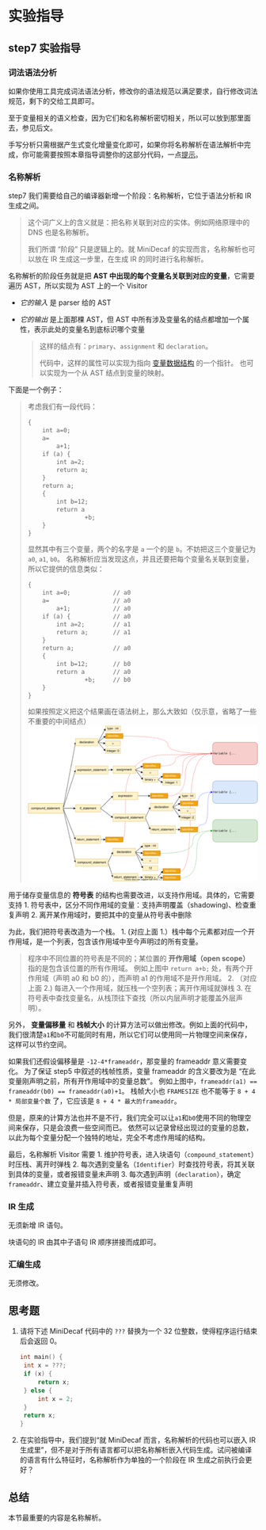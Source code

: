 # 实验指导

## step7 实验指导

### 词法语法分析

如果你使用工具完成词法语法分析，修改你的语法规范以满足要求，自行修改词法规范，剩下的交给工具即可。

至于变量相关的语义检查，因为它们和名称解析密切相关，所以可以放到那里面去，参见后文。

手写分析只需根据产生式变化增量变化即可，如果你将名称解析在语法解析中完成，你可能需要按照本章指导调整你的这部分代码，一点[提示](qi-ta/manual-parser.md)。

### 名称解析

step7 我们需要给自己的编译器新增一个阶段：名称解析，它位于语法分析和 IR 生成之间。

> 这个词广义上的含义就是：把名称关联到对应的实体。例如网络原理中的 DNS 也是名称解析。
>
> 我们所谓 “阶段” 只是逻辑上的。就 MiniDecaf 的实现而言，名称解析也可以放在 IR 生成这一步里，在生成 IR 的同时进行名称解析。

名称解析的阶段任务就是把 **AST 中出现的每个变量名关联到对应的变量**，它需要遍历 AST，所以实现为 AST 上的一个 Visitor

* _它的输入_ 是 parser 给的 AST
* _它的输出_ 是上面那棵 AST，但 AST 中所有涉及变量名的结点都增加一个属性，表示此处的变量名到底标识哪个变量

  > 这样的结点有：`primary`、`assignment` 和 `declaration`。
  >
  > 代码中，这样的属性可以实现为指向 [变量数据结构](https://github.com/decaf-lang/minidecaf-tutorial/tree/a7c58f32237af2beccdc324dbac7fdeb6ed52447/docs/lab5/stackframe.md#变量声明) 的一个指针。 也可以实现为一个从 AST 结点到变量的映射。

下面是一个例子：

> 考虑我们有一段代码：
>
> ```text
> {
>     int a=0;
>     a=
>         a+1;
>     if (a) {
>         int a=2;
>         return a;
>     }
>     return a;
>     {
>         int b=12;
>         return a
>                 +b;
>     }
> }
> ```
>
> 显然其中有三个变量，两个的名字是 `a` 一个的是 `b`。不妨把这三个变量记为 `a0`, `a1`, `b0`。 名称解析应当发现这点，并且还要把每个变量名关联到变量，所以它提供的信息类似：
>
> ```text
> {
>     int a=0;            // a0
>     a=                  // a0
>         a+1;            // a0
>     if (a) {            // a0
>         int a=2;        // a1
>         return a;       // a1
>     }
>     return a;           // a0
>     {
>         int b=12;       // b0
>         return a        // a0
>                 +b;     // b0
>     }
> }
> ```
>
> 如果按照定义把这个结果画在语法树上，那么大致如（仅示意，省略了一些不重要的中间结点） ![](../../.gitbook/assets/namer.svg)

用于储存变量信息的 **符号表** 的结构也需要改进，以支持作用域。具体的，它需要支持 1. 符号表中，区分不同作用域的变量：支持声明覆盖（shadowing\)、检查重复声明 2. 离开某作用域时，要把其中的变量从符号表中删除

为此，我们把符号表改造为一个栈。 1. \(对应上面 1.）栈中每个元素都对应一个开作用域，是一个列表，包含该作用域中至今声明过的所有变量。

> 程序中不同位置的符号表是不同的；某位置的 **开作用域（open scope）** 指的是包含该位置的所有作用域。 例如上图中 `return a+b;` 处，有两个开作用域（声明 a0 和 b0 的），而声明 a1 的作用域不是开作用域。 2. （对应上面 2.\) 每进入一个作用域，就压栈一个空列表；离开作用域就弹栈 3. 在符号表中查找变量名，从栈顶往下查找（所以内层声明才能覆盖外层声明）。

另外， **变量偏移量** 和 **栈帧大小** 的计算方法可以做出修改。例如上面的代码中，我们很清楚`a1`和`b0`不可能同时有用，所以它们可以使用同一片物理空间来保存，这样可以节约空间。

如果我们还假设偏移量是 `-12-4*frameaddr`，那变量的 frameaddr 意义需要变化。 为了保证 step5 中叙述的栈帧性质，变量 frameaddr 的含义要改为是 “在此变量刚声明之前，所有开作用域中的变量总数”。 例如上图中，`frameaddr(a1) == frameaddr(b0) == frameaddr(a0)+1`。 栈帧大小也 `FRAMESIZE` 也不能等于 `8 + 4 * 局部变量个数` 了，它应该是 `8 + 4 * 最大的frameaddr`。

但是，原来的计算方法也并不是不行，我们完全可以让`a1`和`b0`使用不同的物理空间来保存，只是会浪费一些空间而已。 依然可以记录曾经出现过的变量的总数，以此为每个变量分配一个独特的地址，完全不考虑作用域的结构。

最后，名称解析 Visitor 需要 1. 维护符号表，进入块语句（`compound_statement`）时压栈、离开时弹栈 2. 每次遇到变量名（`Identifier`）时查找符号表，将其关联到具体的变量，或者报错变量未声明 3. 每次遇到声明（`declaration`），确定 `frameaddr`、建立变量并插入符号表，或者报错变量重复声明

### IR 生成

无须新增 IR 语句。

块语句的 IR 由其中子语句 IR 顺序拼接而成即可。

### 汇编生成

无须修改。

## 思考题

1. 请将下述 MiniDecaf 代码中的 `???` 替换为一个 32 位整数，使得程序运行结束后会返回 0。

   ```cpp
   int main() {
    int x = ???;
    if (x) {
        return x;
    } else {
        int x = 2;
    }
    return x;
   }
   ```

2. 在实验指导中，我们提到“就 MiniDecaf 而言，名称解析的代码也可以嵌入 IR 生成里”，但不是对于所有语言都可以把名称解析嵌入代码生成。试问被编译的语言有什么特征时，名称解析作为单独的一个阶段在 IR 生成之前执行会更好？

## 总结

本节最重要的内容是名称解析。

